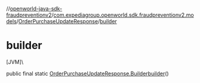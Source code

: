 //[openworld-java-sdk-fraudpreventionv2](../../../index.md)/[com.expediagroup.openworld.sdk.fraudpreventionv2.models](../index.md)/[OrderPurchaseUpdateResponse](index.md)/[builder](builder.md)

# builder

[JVM]\

public final static [OrderPurchaseUpdateResponse.Builder](-builder/index.md)[builder](builder.md)()
